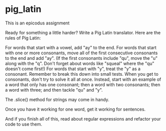 pig_latin
=========

This is an epicodus assignment

Ready for something a little harder? Write a Pig Latin translator. Here are the rules of Pig Latin:

For words that start with a vowel, add "ay" to the end.
For words that start with one or more consonants, move all of the first consecutive consonants to the end and add "ay". (If the first consonants include "qu", move the "u" along with the "q". Don't forget about words like "squeal" where the "qu" doesn't come first!)
For words that start with "y", treat the "y" as a consonant.
Remember to break this down into small tests. When you get to consonants, don't try to solve it all at once. Instead, start with an example of a word that only has one consonant; then a word with two consonants; then a word with three; and then tackle "qu" and "y".

The .slice() method for strings may come in handy.

Once you have it working for one word, get it working for sentences.

And if you finish all of this, read about regular expressions and refactor your code to use them.

